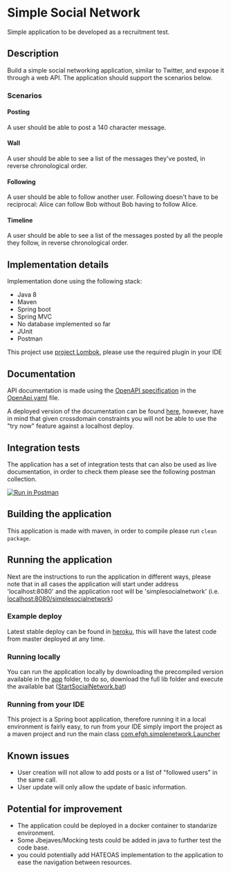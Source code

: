 # Simple Social Network
Simple application to be developed as a recruitment test.

## Description

Build a simple social networking application, similar to Twitter, and
expose it through a web API. The application should support the scenarios
below.

### Scenarios

#### Posting

A user should be able to post a 140 character message.

#### Wall

A user should be able to see a list of the messages they've posted, in reverse
chronological order.

#### Following

A user should be able to follow another user. Following doesn't have to be
reciprocal: Alice can follow Bob without Bob having to follow Alice.

#### Timeline

A user should be able to see a list of the messages posted by all the people
they follow, in reverse chronological order.

## Implementation details

Implementation done using the following stack:

* Java 8
* Maven
* Spring boot
* Spring MVC
* No database implemented so far
* JUnit
* Postman

This project use [project Lombok](https://projectlombok.org/), please use the required plugin in your IDE

## Documentation
API documentation is made using the [OpenAPI specification](https://github.com/OAI/OpenAPI-Specification/blob/master/versions/3.0.0.md#schemaObject) in the [OpenApi.yaml](OpenApi.yaml) file.

A deployed version of the documentation can be found [here](https://app.swaggerhub.com/apis-docs/e311/SimpleSocialNetWork/1.0.0), however, have in mind that given crossdomain constraints you will not be able to use the "try now" feature against a localhost deploy.

## Integration tests

The application has a set of integration tests that can also be used as live documentation, in order to check them please see the following postman collection.

[![Run in Postman](https://run.pstmn.io/button.svg)](https://app.getpostman.com/run-collection/65b1d8d4f05070188b63)

## Building the application

This application is made with maven, in order to compile please run ``clean package``.

## Running the application
Next are the instructions to run the application in different ways, please note that in all cases the application will start under address 'localhost:8080' and the application root will be 'simplesocialnetwork' (i.e. [localhost:8080/simplesocialnetwork](localhost:8080/simplesocialnetwork))

### Example deploy

Latest stable deploy can be found in [heroku](https://efghnetwork.herokuapp.com/), this will have the latest code from master deployed at any time.

### Running locally

You can run the application locally by downloading the precompiled version available in the [app](app) folder, to do so, download the full lib folder and execute the available bat ([StartSocialNetwork.bat](app/StartSocialNetwork.bat))

### Running from your IDE

This project is a Spring boot application, therefore running it in a local environment is fairly easy, to run from your IDE simply import the project as a maven project and run the main class [com.efgh.simplenetwork.Launcher](src/main/java/com/efgh/simplenetwork/Launcher.java)

## Known issues

* User creation will not allow to add posts or a list of "followed users" in the same call.
* User update will only allow the update of basic information.

## Potential for improvement

* The application could be deployed in a docker container to standarize environment.
* Some Jbejaves/Mocking tests could be added in java to further test the code base.
* you could potentially add HATEOAS implementation to the application to ease the navigation between resources.

